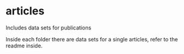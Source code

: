# articles

Includes data sets for publications

Inside each folder there are data sets for a single articles, refer to the readme inside.
